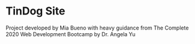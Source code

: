 # TinDog Site

Project developed by Mia Bueno with heavy guidance from The Complete 2020 Web Development Bootcamp by Dr. Angela Yu
